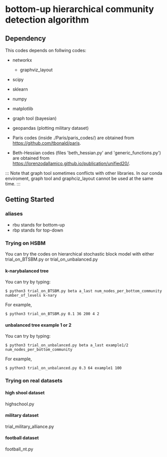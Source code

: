 # bottom-up hierarchical community detection algorithm

## Dependency
This codes depends on follwing codes:
- networkx
    - graphviz_layout
- scipy
- sklearn
- numpy
- matplotlib

- graph tool (bayesian)
- geopandas (plotting military dataset)


- Paris codes (inside ./Paris/paris_codes/) are obtained from https://github.com/tbonald/paris.
- Beth-Hessian codes (files 'beth_hessian.py' and 'generic_functions.py') are obtained from https://lorenzodallamico.github.io/publication/unified20/.

:::
Note that graph tool sometimes conflicts with other libraries.
In our conda enviroment, graph tool and graphciz_layout cannot be used at the same time.
:::

## Getting Started
### aliases
- rbu stands for bottom-up
- rbp stands for top-down

### Trying on HSBM
You can try the codes on hierarchical stochastic block model with either trial_on_BTSBM.py or trial_on_unbalanced.py

#### k-narybalanced tree 
You can try by typing:
```
$ python3 trial_on_BTSBM.py beta a_last num_nodes_per_bottom_community number_of_levels k-nary
```

For example,
```
$ python3 trial_on_BTSBM.py 0.1 36 200 4 2
```
#### unbalanced tree example 1 or 2
You can try by typing:
```
$ python3 trial_on_unbalanced.py beta a_last example1/2 num_nodes_per_bottom_community
```

For example,
```
$ python3 trial_on_unbalanced.py 0.3 64 example1 100
```

### Trying on real datasets
#### high shool dataset
highschool.py

#### military dataset
trial_military_alliance.py

#### football dataset
football_nt.py
